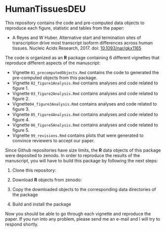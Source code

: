 # HumanTissuesDEU

This repository contains the code and pre-computed data objects to reproduce each figure, statistic 
and tables from the paper:

* A Reyes and W Huber. Alternative start and termination sites of transcription drive most transcript isoform 
differences across human tissues. Nucleic Acids Research, 2017. 
doi: [10.1093/nar/gkx1165](https://www.doi.org/10.1093/nar/gkx1165)

The code is organized as an **R** package containing 6 different vignettes that reproduce 
different aspects of the manuscript:

* Vignette `01_precomputedObjects.Rmd` contains the code to generated the pre-computed objects from this package. 
* Vignette `02_figure1Analysis.Rmd` contains analyses and code related to figure 1. 
* Vignette `03_figure2Analysis.Rmd` contains analyses and code related to figure 2.
* Vignette`04_figure3Analysis.Rmd` contains analyses and code related to figure 3.
* Vignette `05_figure4Analysis.Rmd` contains analyses and code related to figure 4.
* Vignette `06_figure5Analysis.Rmd` contains analyses and code related to figure 5.
* Vignette `99_revisions.Rmd` contains plots that were generated to convince reviewers to accept our paper.

Since Github repositories have size limits, the **R** data objects of this package were deposited to
zenodo. In order to reproduce the results of the manuscript, you will have to build this package by 
following the next steps:

1. Clone this repository:

2. Download **R** objects from zenodo:

3. Copy the downloaded objects to the corresponding data directories of the package

4. Build and install the package

Now you should be able to go through each vignette and reproduce the paper. If you run into any problem, please send me an e-mail and I will try to respond shortly.  
